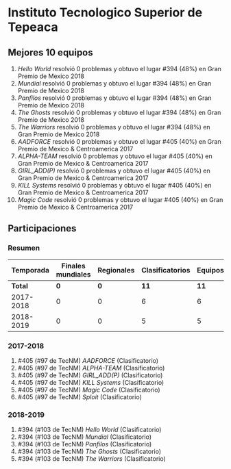 ---
---

# Instituto Tecnologico Superior de Tepeaca

## Mejores 10 equipos

1. _Hello World_ resolvió 0 problemas y obtuvo el lugar #394 (48%) en Gran Premio de Mexico 2018
1. _Mundial_ resolvió 0 problemas y obtuvo el lugar #394 (48%) en Gran Premio de Mexico 2018
1. _Panfilos_ resolvió 0 problemas y obtuvo el lugar #394 (48%) en Gran Premio de Mexico 2018
1. _The Ghosts_ resolvió 0 problemas y obtuvo el lugar #394 (48%) en Gran Premio de Mexico 2018
1. _The Warriors_ resolvió 0 problemas y obtuvo el lugar #394 (48%) en Gran Premio de Mexico 2018
1. _AADFORCE_ resolvió 0 problemas y obtuvo el lugar #405 (40%) en Gran Premio de Mexico & Centroamerica 2017
1. _ALPHA-TEAM_ resolvió 0 problemas y obtuvo el lugar #405 (40%) en Gran Premio de Mexico & Centroamerica 2017
1. _GIRL_ADD(P)_ resolvió 0 problemas y obtuvo el lugar #405 (40%) en Gran Premio de Mexico & Centroamerica 2017
1. _KILL Systems_ resolvió 0 problemas y obtuvo el lugar #405 (40%) en Gran Premio de Mexico & Centroamerica 2017
1. _Magic Code_ resolvió 0 problemas y obtuvo el lugar #405 (40%) en Gran Premio de Mexico & Centroamerica 2017

## Participaciones

### Resumen

| Temporada | Finales mundiales | Regionales | Clasificatorios | Equipos |
| --- | --- | --- | --- | --- |
| **Total** | **0** | **0** | **11** | **11** |
| 2017-2018 | 0 | 0 | 6 | 6 |
| 2018-2019 | 0 | 0 | 5 | 5 |

### 2017-2018

1. #405 (#97 de TecNM) _AADFORCE_ (Clasificatorio)
1. #405 (#97 de TecNM) _ALPHA-TEAM_ (Clasificatorio)
1. #405 (#97 de TecNM) _GIRL_ADD(P)_ (Clasificatorio)
1. #405 (#97 de TecNM) _KILL Systems_ (Clasificatorio)
1. #405 (#97 de TecNM) _Magic Code_ (Clasificatorio)
1. #405 (#97 de TecNM) _Sploit_ (Clasificatorio)

### 2018-2019

1. #394 (#103 de TecNM) _Hello World_ (Clasificatorio)
1. #394 (#103 de TecNM) _Mundial_ (Clasificatorio)
1. #394 (#103 de TecNM) _Panfilos_ (Clasificatorio)
1. #394 (#103 de TecNM) _The Ghosts_ (Clasificatorio)
1. #394 (#103 de TecNM) _The Warriors_ (Clasificatorio)



